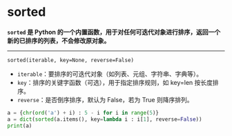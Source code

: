 # sorted

**`sorted` 是 Python 的一个内置函数，用于对任何可迭代对象进行排序，返回一个新的已排序的列表，不会修改原对象。**

---

`sorted(iterable, key=None, reverse=False)`

- `iterable`：要排序的可迭代对象（如列表、元组、字符串、字典等）。
- `key`：排序的关键字函数（可选），用于指定排序规则，如 key=len 按长度排序。
- `reverse`：是否倒序排序，默认为 False，若为 True 则降序排列。

```python
a = {chr(ord('a') + i) : 5 - i for i in range(5)}
a = dict(sorted(a.items(), key=lambda i : i[1], reverse=False))
print(a)
```
